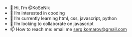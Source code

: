 - 👋 Hi, I’m @KoSeNik
- 👀 I’m interested in cooding
- 🌱 I’m currently learning html, css, javascript, python
- 💞️ I’m looking to collaborate on javascript
- 📫 How to reach me: email me serg.komarov@gmail.com

<!---
KoSeNik/KoSeNik is a ✨ special ✨ repository because its `README.md` (this file) appears on your GitHub profile.
You can click the Preview link to take a look at your changes.
--->
